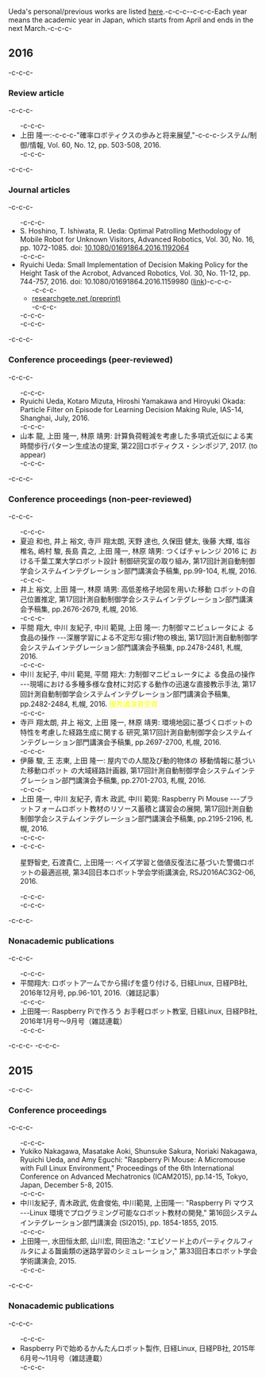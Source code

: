 Ueda's personal/previous works are listed <a href="https://blog.ueda.asia/?page_id=6033" target="_blank">here</a>.-c-c-c--c-c-c-Each year means the academic year in Japan, which starts from April and ends in the next March.-c-c-c-<h2>2016</h2>-c-c-c-<h3>Review article</h3>-c-c-c-<ul>-c-c-c- 	<li>上田 隆一:-c-c-c-"確率ロボティクスの歩みと将来展望,"-c-c-c-システム/制御/情報, Vol. 60, No. 12, pp. 503-508, 2016.</li>-c-c-c-</ul>-c-c-c-<h3>Journal articles</h3>-c-c-c-<ul>-c-c-c- 	<li>S. Hoshino, T. Ishiwata, R. Ueda: Optimal Patrolling Methodology of Mobile Robot for Unknown Visitors, Advanced Robotics, Vol. 30, No. 16, pp. 1072-1085. doi: <a href="http://www.tandfonline.com/doi/abs/10.1080/01691864.2016.1192064" target="_blank">10.1080/01691864.2016.1192064</a></li>-c-c-c- 	<li>Ryuichi Ueda: Small Implementation of Decision Making Policy for the Height Task of the Acrobot, Advanced Robotics, Vol. 30, No. 11-12, pp. 744-757, 2016. doi: 10.1080/01691864.2016.1159980 (<a href="http://www.tandfonline.com/doi/abs/10.1080/01691864.2016.1159980" target="_blank">link</a>)-c-c-c-<ul>-c-c-c- 	<li><a href="https://www.researchgate.net/publication/296198818_Small_Implementation_of_Decision_Making_Policy_for_the_Height_Task_of_the_Acrobot" target="_blank">researchgete.net (preprint)</a></li>-c-c-c-</ul>-c-c-c-</li>-c-c-c-</ul>-c-c-c-<h3>Conference proceedings (peer-reviewed)</h3>-c-c-c-<ul>-c-c-c- 	<li>Ryuichi Ueda, Kotaro Mizuta, Hiroshi Yamakawa and Hiroyuki Okada: Particle Filter on Episode for Learning Decision Making Rule, IAS-14, Shanghai, July, 2016.</li>-c-c-c- 	<li>山本 龍, 上田 隆一, 林原 靖男: 計算負荷軽減を考慮した多項式近似による実時間歩行パターン生成法の提案, 第22回ロボティクス・シンポジア, 2017. (to appear)</li>-c-c-c-</ul>-c-c-c-<h3>Conference proceedings (non-peer-reviewed)</h3>-c-c-c-<ul>-c-c-c- 	<li id="si2016">夏迫 和也, 井上 裕文, 寺戸 翔太朗, 天野 達也, 久保田 健太, 後藤 大輝, 塩谷 椎名, 嶋村 駿, 長島 貴之, 上田 隆一, 林原 靖男: つくばチャレンジ 2016 に おける千葉工業大学ロボット設計 制御研究室の取り組み, 第17回計測自動制御学会システムインテグレーション部門講演会予稿集, pp.99-104, 札幌, 2016.</li>-c-c-c- 	<li>井上 裕文, 上田 隆一, 林原 靖男: 高低差格子地図を用いた移動 ロボットの自己位置推定, 第17回計測自動制御学会システムインテグレーション部門講演会予稿集, pp.2676-2679, 札幌, 2016.</li>-c-c-c- 	<li>平間 翔大, 中川 友紀子, 中川 範晃, 上田 隆一: 力制御マニピュレータによ る食品の操作 ---深層学習による不定形な揚げ物の検出, 第17回計測自動制御学会システムインテグレーション部門講演会予稿集, pp.2478-2481, 札幌, 2016.</li>-c-c-c- 	<li>中川 友紀子, 中川 範晃, 平間 翔大: 力制御マニピュレータによ る食品の操作 ---現場における多種多様な食材に対応する動作の迅速な直接教示手法, 第17回計測自動制御学会システムインテグレーション部門講演会予稿集, pp.2482-2484, 札幌, 2016. <span style="color: #ffff00;">優秀講演賞受賞</span></li>-c-c-c- 	<li>寺戸 翔太朗, 井上 裕文, 上田 隆一, 林原 靖男: 環境地図に基づくロボットの 特性を考慮した経路生成に関する 研究,第17回計測自動制御学会システムインテグレーション部門講演会予稿集, pp.2697-2700, 札幌, 2016.</li>-c-c-c- 	<li>伊藤 駿, 王 志東, 上田 隆一: 屋内での人間及び動的物体の 移動情報に基づいた移動ロボット の大域経路計画器, 第17回計測自動制御学会システムインテグレーション部門講演会予稿集, pp.2701-2703, 札幌, 2016.</li>-c-c-c- 	<li>上田 隆一, 中川 友紀子, 青木 政武, 中川 範晃: Raspberry Pi Mouse ---プラットフォームロボット教材のリソース蓄積と講習会の展開, 第17回計測自動制御学会システムインテグレーション部門講演会予稿集, pp.2195-2196, 札幌, 2016.</li>-c-c-c- 	<li>-c-c-c-<p class="p1">星野智史, 石渡貴仁, 上田隆一: ベイズ学習と価値反復法に基づいた警備ロボットの最適巡視, 第34回日本ロボット学会学術講演会, RSJ2016AC3G2-06, 2016.</p>-c-c-c-</li>-c-c-c-</ul>-c-c-c-<h3>Nonacademic publications</h3>-c-c-c-<ul>-c-c-c- 	<li>平間翔大: ロボットアームでから揚げを盛り付ける, 日経Linux, 日経PB社, 2016年12月号, pp.96-101, 2016.（雑誌記事）</li>-c-c-c- 	<li>上田隆一: Raspberry Piで作ろう お手軽ロボット教室, 日経Linux, 日経PB社, 2016年1月号〜9月号（雑誌連載）</li>-c-c-c-</ul>-c-c-c-&nbsp;-c-c-c-<h2>2015</h2>-c-c-c-<h3>Conference proceedings</h3>-c-c-c-<ul>-c-c-c- 	<li>Yukiko Nakagawa, Masatake Aoki, Shunsuke Sakura, Noriaki Nakagawa, Ryuichi Ueda, and Amy Eguchi: "Raspberry Pi Mouse: A Micromouse with Full Linux Environment," Proceedings of the 6th International Conference on Advanced Mechatronics (ICAM2015), pp.14-15, Tokyo, Japan, December 5-8, 2015.</li>-c-c-c- 	<li>中川友紀子, 青木政武, 佐倉俊佑, 中川範晃, 上田隆一: "Raspberry Pi マウス ---Linux 環境でプログラミング可能なロボット教材の開発," 第16回システムインテグレーション部門講演会 (SI2015), pp. 1854-1855, 2015.</li>-c-c-c- 	<li>上田隆一, 水田恒太郎, 山川宏, 岡田浩之: "エピソード上のパーティクルフィルタによる齧歯類の迷路学習のシミュレーション," 第33回日本ロボット学会学術講演会, 2015.</li>-c-c-c-</ul>-c-c-c-<h3>Nonacademic publications</h3>-c-c-c-<ul>-c-c-c- 	<li>Raspberry Piで始めるかんたんロボット製作, 日経Linux, 日経PB社, 2015年6月号〜11月号（雑誌連載）</li>-c-c-c-</ul>

